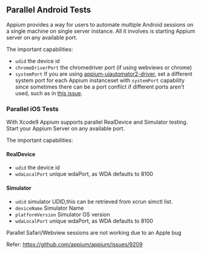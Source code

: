 ## Parallel Android Tests

Appium provides a way for users to automate multiple Android sessions on a single machine on single server instance. All it involves is starting Appium server on any available port.

The important capabilities:

- `udid` the device id
- `chromeDriverPort` the chromedriver port (if using webviews or chrome)
- `systemPort` If you are using [appium-uiautomator2-driver](https://github.com/appium/appium-uiautomator2-driver), set a different system port for each Appium instanceset with `systemPort` capability since sometimes there can be a port conflict if different ports aren't used, such as in [this issue](https://github.com/appium/appium/issues/7745).


### Parallel iOS Tests

With Xcode9 Appium supports parallel RealDevice and Simulator testing. Start your Appium Server on any available port.

The important capabilities:

#### RealDevice
- `udid` the device id
- `wdaLocalPort` unique wdaPort, as WDA defaults to 8100
 
#### Simulator

- `udid` simulator UDID,this can be retrieved from xcrun simctl list.
- `deviceName` Simulator Name
- `platformVersion` Simulator OS version
- `wdaLocalPort` unique wdaPort, as WDA defaults to 8100

Parallel Safari/Webview sessions are not working due to an Apple bug

Refer: https://github.com/appium/appium/issues/9209
